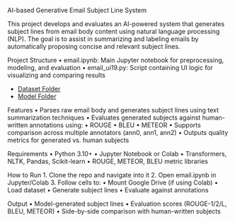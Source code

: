 AI-based Generative Email Subject Line System

This project develops and evaluates an AI-powered system that generates subject lines from email body content using natural language processing (NLP). The goal is to assist in summarizing and labeling emails by automatically proposing concise and relevant subject lines.

Project Structure
	•	email.ipynb: Main Jupyter notebook for preprocessing, modeling, and evaluation
	•	email_ui19.py: Script containing UI logic for visualizing and comparing results
  - [Dataset Folder](https://drive.google.com/drive/folders/1O9JKxKKLPeFH-ZMQTC9MmXnynLYi8UcR?usp=sharing)  
  - [Model Folder](https://drive.google.com/drive/folders/1cRVukm2uhfxyHd7nKjqTQXTddLyReLmO?usp=drive_link)

 Features
	•	Parses raw email body and generates subject lines using text summarization techniques
	•	Evaluates generated subjects against human-written annotations using:
	•	ROUGE
	•	BLEU
	•	METEOR
	•	Supports comparison across multiple annotators (ann0, ann1, ann2)
	•	Outputs quality metrics for generated vs. human subjects

 Requirements
	•	Python 3.10+
	•	Jupyter Notebook or Colab
	•	Transformers, NLTK, Pandas, Scikit-learn
	•	ROUGE, METEOR, BLEU metric libraries

 How to Run
	1.	Clone the repo and navigate into it
	2.	Open email.ipynb in Jupyter/Colab
	3.	Follow cells to:
	•	Mount Google Drive (if using Colab)
	•	Load dataset
	•	Generate subject lines
	•	Evaluate against annotations

Output
	•	Model-generated subject lines
	•	Evaluation scores (ROUGE-1/2/L, BLEU, METEOR)
	•	Side-by-side comparison with human-written subjects
